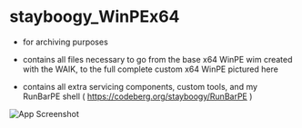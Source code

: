 # stayboogy_WinPEx64

- for archiving purposes

- contains all files necessary to go from the base x64 WinPE wim created with the WAIK, to the full complete custom x64 WinPE pictured here

- contains all extra servicing components, custom tools, and my RunBarPE shell ( https://codeberg.org/stayboogy/RunBarPE )

![App Screenshot](https://codeberg.org/stayboogy/stayboogy_WinPEx64/raw/branch/main/x64WinPE-Screenshot.png)